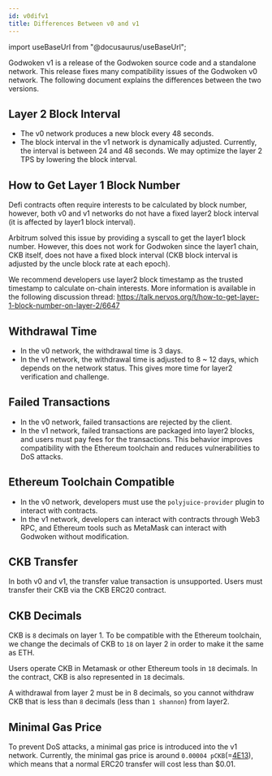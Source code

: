 ```yaml
---
id: v0difv1
title: Differences Between v0 and v1
---
```

import useBaseUrl from "@docusaurus/useBaseUrl";

Godwoken v1 is a release of the Godwoken source code and a standalone network. This release fixes many compatibility issues of the Godwoken v0 network. The following document explains the differences between the two versions.

## Layer 2 Block Interval

- The v0 network produces a new block every 48 seconds.
- The block interval in the v1 network is dynamically adjusted. Currently, the interval is between 24 and 48 seconds. We may optimize the layer 2 TPS by lowering the block interval.

## How to Get Layer 1 Block Number

Defi contracts often require interests to be calculated by block number, however, both v0 and v1 networks do not have a fixed layer2 block interval (it is affected by layer1 block interval).

Arbitrum solved this issue by providing a syscall to get the layer1 block number. However, this does not work for Godwoken since the layer1 chain, CKB itself, does not have a fixed block interval (CKB block interval is adjusted by the uncle block rate at each epoch).

We recommend developers use layer2 block timestamp as the trusted timestamp to calculate on-chain interests. More information is available in the following discussion thread: https://talk.nervos.org/t/how-to-get-layer-1-block-number-on-layer-2/6647

## Withdrawal Time

- In the v0 network, the withdrawal time is 3 days.
- In the v1 network, the withdrawal time is adjusted to 8 ~ 12 days, which depends on the network status. This gives more time for layer2 verification and challenge.

## Failed Transactions

- In the v0 network, failed transactions are rejected by the client.
- In the v1 network, failed transactions are packaged into layer2 blocks, and users must pay fees for the transactions. This behavior improves compatibility with the Ethereum toolchain and reduces vulnerabilities to DoS attacks.

## Ethereum Toolchain Compatible

- In the v0 network, developers must use the `polyjuice-provider` plugin to interact with contracts.
- In the v1 network, developers can interact with contracts through Web3 RPC, and Ethereum tools such as MetaMask can interact with Godwoken without modification.

## CKB Transfer

In both v0 and v1, the transfer value transaction is unsupported. Users must transfer their CKB via the CKB ERC20 contract.

## CKB Decimals

CKB is `8` decimals on layer 1. To be compatible with the Ethereum toolchain, we change the decimals of CKB to `18` on layer 2 in order to make it the same as ETH.

Users operate CKB in Metamask or other Ethereum tools in `18` decimals. In the contract, CKB is also represented in `18` decimals.

A withdrawal from layer 2 must be in 8 decimals, so you cannot withdraw CKB that is less than `8` decimals (less than `1 shannon`) from layer2.

## Minimal Gas Price

To prevent DoS attacks, a minimal gas price is introduced into the v1 network. Currently, the minimal gas price is around `0.00004 pCKB`(=[4E13](https://www.wolframalpha.com/input?i=4E13)), which means that a normal ERC20 transfer will cost less than $0.01.
